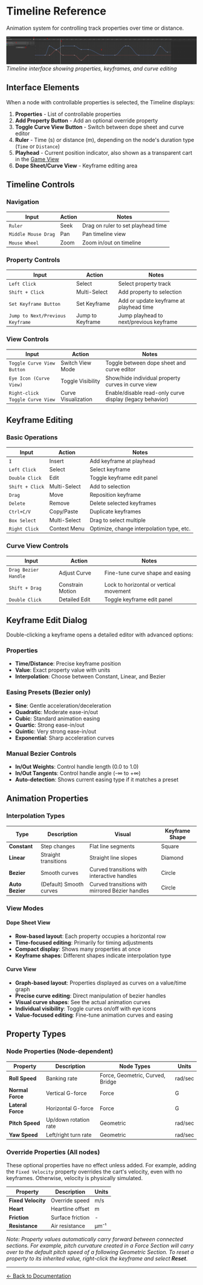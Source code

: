 # Timeline Reference

Animation system for controlling track properties over time or distance.

![Timeline Overview](../images/timeline.png)
_Timeline interface showing properties, keyframes, and curve editing_

## Interface Elements

When a node with controllable properties is selected, the Timeline displays:

1. **Properties** - List of controllable properties
2. **Add Property Button** - Add an optional override property
3. **Toggle Curve View Button** - Switch between dope sheet and curve editor
4. **Ruler** - Time (s) or distance (m), depending on the node's duration type (`Time` or `Distance`)
5. **Playhead** - Current position indicator, also shown as a transparent cart in the [Game View](game-view.md)
6. **Dope Sheet/Curve View** - Keyframe editing area

## Timeline Controls

### Navigation

| Input               | Action | Notes                              |
| ------------------- | ------ | ---------------------------------- |
| `Ruler`             | Seek   | Drag on ruler to set playhead time |
| `Middle Mouse Drag` | Pan    | Pan timeline view                  |
| `Mouse Wheel`       | Zoom   | Zoom in/out on timeline            |

### Property Controls

| Input                            | Action           | Notes                                   |
| -------------------------------- | ---------------- | --------------------------------------- |
| `Left Click`                     | Select           | Select property track                   |
| `Shift + Click`                  | Multi-Select     | Add property to selection               |
| `Set Keyframe Button`            | Set Keyframe     | Add or update keyframe at playhead time |
| `Jump to Next/Previous Keyframe` | Jump to Keyframe | Jump playhead to next/previous keyframe |

### View Controls

| Input                           | Action              | Notes                                                    |
| ------------------------------- | ------------------- | -------------------------------------------------------- |
| `Toggle Curve View Button`      | Switch View Mode    | Toggle between dope sheet and curve editor               |
| `Eye Icon (Curve View)`         | Toggle Visibility   | Show/hide individual property curves in curve view       |
| `Right-click Toggle Curve View` | Curve Visualization | Enable/disable read-only curve display (legacy behavior) |

## Keyframe Editing

### Basic Operations

| Input           | Action       | Notes                                     |
| --------------- | ------------ | ----------------------------------------- |
| `I`             | Insert       | Add keyframe at playhead                  |
| `Left Click`    | Select       | Select keyframe                           |
| `Double Click`  | Edit         | Toggle keyframe edit panel                |
| `Shift + Click` | Multi-Select | Add to selection                          |
| `Drag`          | Move         | Reposition keyframe                       |
| `Delete`        | Remove       | Delete selected keyframes                 |
| `Ctrl+C/V`      | Copy/Paste   | Duplicate keyframes                       |
| `Box Select`    | Multi-Select | Drag to select multiple                   |
| `Right Click`   | Context Menu | Optimize, change interpolation type, etc. |

### Curve View Controls

| Input                | Action           | Notes                                   |
| -------------------- | ---------------- | --------------------------------------- |
| `Drag Bezier Handle` | Adjust Curve     | Fine-tune curve shape and easing        |
| `Shift + Drag`       | Constrain Motion | Lock to horizontal or vertical movement |
| `Double Click`       | Detailed Edit    | Toggle keyframe edit panel              |

## Keyframe Edit Dialog

Double-clicking a keyframe opens a detailed editor with advanced options:

### Properties

-   **Time/Distance**: Precise keyframe position
-   **Value**: Exact property value with units
-   **Interpolation**: Choose between Constant, Linear, and Bezier

### Easing Presets (Bezier only)

-   **Sine**: Gentle acceleration/deceleration
-   **Quadratic**: Moderate ease-in/out
-   **Cubic**: Standard animation easing
-   **Quartic**: Strong ease-in/out
-   **Quintic**: Very strong ease-in/out
-   **Exponential**: Sharp acceleration curves

### Manual Bezier Controls

-   **In/Out Weights**: Control handle length (0.0 to 1.0)
-   **In/Out Tangents**: Control handle angle (-∞ to +∞)
-   **Auto-detection**: Shows current easing type if it matches a preset

## Animation Properties

### Interpolation Types

| Type            | Description             | Visual                                          | Keyframe Shape |
| --------------- | ----------------------- | ----------------------------------------------- | -------------- |
| **Constant**    | Step changes            | Flat line segments                              | Square         |
| **Linear**      | Straight transitions    | Straight line slopes                            | Diamond        |
| **Bezier**      | Smooth curves           | Curved transitions with interactive handles     | Circle         |
| **Auto Bezier** | (Default) Smooth curves | Curved transitions with mirrored Bézier handles | Circle         |

### View Modes

#### Dope Sheet View

-   **Row-based layout**: Each property occupies a horizontal row
-   **Time-focused editing**: Primarily for timing adjustments
-   **Compact display**: Shows many properties at once
-   **Keyframe shapes**: Different shapes indicate interpolation type

#### Curve View

-   **Graph-based layout**: Properties displayed as curves on a value/time graph
-   **Precise curve editing**: Direct manipulation of bezier handles
-   **Visual curve shapes**: See the actual animation curves
-   **Individual visibility**: Toggle curves on/off with eye icons
-   **Value-focused editing**: Fine-tune animation curves and easing

## Property Types

### Node Properties (Node-dependent)

| Property          | Description           | Node Types                       | Units   |
| ----------------- | --------------------- | -------------------------------- | ------- |
| **Roll Speed**    | Banking rate          | Force, Geometric, Curved, Bridge | rad/sec |
| **Normal Force**  | Vertical G-force      | Force                            | G       |
| **Lateral Force** | Horizontal G-force    | Force                            | G       |
| **Pitch Speed**   | Up/down rotation rate | Geometric                        | rad/sec |
| **Yaw Speed**     | Left/right turn rate  | Geometric                        | rad/sec |

### Override Properties (All nodes)

These optional properties have no effect unless added. For example, adding the `Fixed Velocity` property overrides the cart's velocity, even with no keyframes. Otherwise, velocity is physically simulated.

| Property           | Description      | Units |
| ------------------ | ---------------- | ----- |
| **Fixed Velocity** | Override speed   | m/s   |
| **Heart**          | Heartline offset | m     |
| **Friction**       | Surface friction | -     |
| **Resistance**     | Air resistance   | μm⁻¹  |

_Note: Property values automatically carry forward between connected sections. For example, pitch curvature created in a Force Section will carry over to the default pitch speed of a following Geometric Section. To reset a property to its inherited value, right-click the keyframe and select **Reset**._

---

[← Back to Documentation](../)
